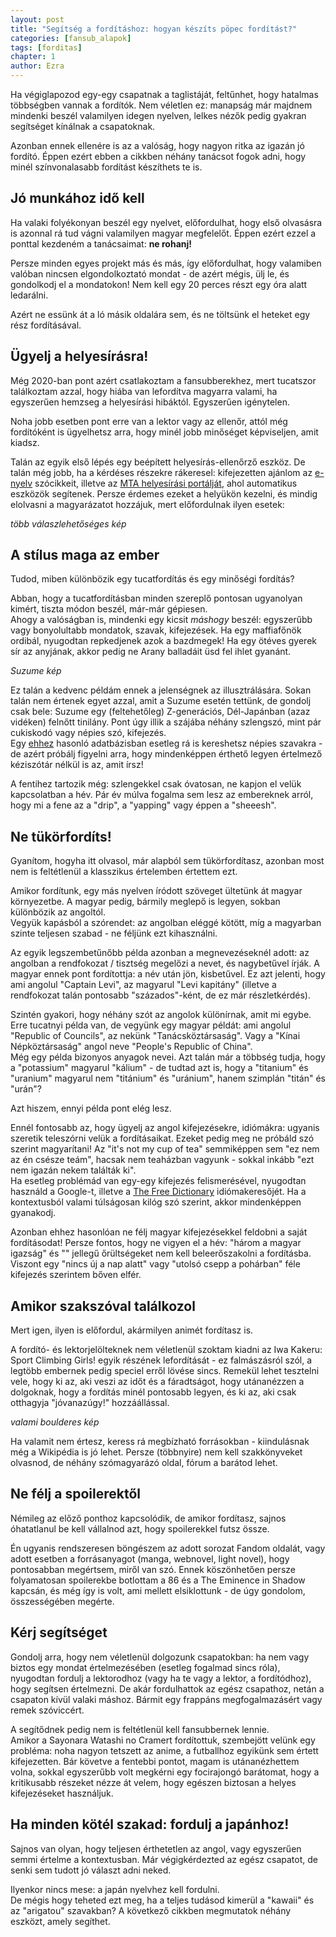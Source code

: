 ```yaml
---
layout: post
title: "Segítség a fordításhoz: hogyan készíts pöpec fordítást?"
categories: [fansub_alapok]
tags: [forditas]
chapter: 1
author: Ezra
---
```


Ha végiglapozod egy-egy csapatnak a taglistáját, feltűnhet, hogy hatalmas többségben vannak a fordítók. Nem véletlen ez: manapság már majdnem mindenki beszél valamilyen idegen nyelven, lelkes nézők pedig gyakran segítséget kínálnak a csapatoknak.

Azonban ennek ellenére is az a valóság, hogy nagyon ritka az igazán jó fordító. Éppen ezért ebben a cikkben néhány tanácsot fogok adni, hogy minél színvonalasabb fordítást készíthets te is.

## Jó munkához idő kell
Ha valaki folyékonyan beszél egy nyelvet, előfordulhat, hogy első olvasásra is azonnal rá tud vágni valamilyen magyar megfelelőt. Éppen ezért ezzel a ponttal kezdeném a tanácsaimat: **ne rohanj!**

Persze minden egyes projekt más és más, így előfordulhat, hogy valamiben valóban nincsen elgondolkoztató mondat - de azért mégis, ülj le, és gondolkodj el a mondatokon! Nem kell egy 20 perces részt egy óra alatt ledarálni.

Azért ne essünk át a ló másik oldalára sem, és ne töltsünk el heteket egy rész fordításával.


## Ügyelj a helyesírásra!
Még 2020-ban pont azért csatlakoztam a fansubberekhez, mert tucatszor találkoztam azzal, hogy hiába van lefordítva magyarra valami, ha egyszerűen hemzseg a helyesírási hibáktól. Egyszerűen igénytelen.

Noha jobb esetben pont erre van a lektor vagy az ellenőr, attól még fordítóként is ügyelhetsz arra, hogy minél jobb minőséget képviseljen, amit kiadsz.

Talán az egyik első lépés egy beépített helyesírás-ellenőrző eszköz. De talán még jobb, ha a kérdéses részekre rákeresel: kifejezetten ajánlom az [e-nyelv](https://e-nyelv.hu/nyelvi-tanacsadas/) szócikkeit,
illetve az [MTA helyesírási portálját](https://helyesiras.mta.hu/), ahol automatikus eszközök segítenek. Persze érdemes ezeket a helyükön kezelni, és mindig elolvasni a magyarázatot hozzájuk, mert előfordulnak ilyen esetek:

*több válaszlehetőséges kép*


## A stílus maga az ember
Tudod, miben különbözik egy tucatfordítás és egy minőségi fordítás?

Abban, hogy a tucatfordításban minden szereplő pontosan ugyanolyan kimért, tiszta módon beszél, már-már gépiesen.  
Ahogy a valóságban is, mindenki egy kicsit *máshogy* beszél: egyszerűbb vagy bonyolultabb mondatok, szavak, kifejezések. Ha egy maffiafőnök ordibál, nyugodtan repkedjenek azok a bazdmegek!
Ha egy ötéves gyerek sír az anyjának, akkor pedig ne Arany balladáit üsd fel ihlet gyanánt.

*Suzume kép*

Ez talán a kedvenc példám ennek a jelenségnek az illusztrálására. Sokan talán nem értenek egyet azzal, amit a Suzume esetén tettünk, de gondolj csak bele: Suzume egy (feltehetőleg) Z-generációs, Dél-Japánban (azaz vidéken) felnőtt tinilány.
Pont úgy illik a szájába néhány szlengszó, mint pár cukiskodó vagy népies szó, kifejezés.  
Egy [ehhez](https://dtk.tankonyvtar.hu/xmlui/bitstream/handle/123456789/8857/Magyar_tajszavak_es_nepies_lexikai_elemek_adatbazisa.pdf) hasonló adatbázisban esetleg rá is kereshetsz népies szavakra - de azért próbálj figyelni arra,
hogy mindenképpen érthető legyen értelmező kéziszótár nélkül is az, amit írsz!

A fentihez tartozik még: szlengekkel csak óvatosan, ne kapjon el velük kapcsolatban a hév. Pár év múlva fogalma sem lesz az embereknek arról, hogy mi a fene az a "drip", a "yapping" vagy éppen a "sheeesh".


## Ne tükörfordíts!
Gyanítom, hogyha itt olvasol, már alapból sem tükörfordítasz, azonban most nem is feltétlenül a klasszikus értelemben értettem ezt.

Amikor fordítunk, egy más nyelven íródott szöveget ültetünk át magyar környezetbe. A magyar pedig, bármily meglepő is legyen, sokban különbözik az angoltól.  
Vegyük kapásból a szórendet: az angolban eléggé kötött, míg a magyarban szinte teljesen szabad - ne féljünk ezt kihasználni.

Az egyik legszembetűnőbb példa azonban a megnevezéseknél adott: az angolban a rendfokozat / tisztség megelőzi a nevet, és nagybetűvel írják. A magyar ennek pont fordítottja: a név után jön, kisbetűvel.
Ez azt jelenti, hogy ami angolul "Captain Levi", az magyarul "Levi kapitány" (illetve a rendfokozat talán pontosabb "százados"-ként, de ez már részletkérdés).

Szintén gyakori, hogy néhány szót az angolok különírnak, amit mi egybe. Erre tucatnyi példa van, de vegyünk egy magyar példát: ami angolul "Republic of Councils", az nekünk "Tanácsköztársaság".
Vagy a "Kínai Népköztársaság" angol neve "People's Republic of China".  
Még egy példa bizonyos anyagok nevei. Azt talán már a többség tudja, hogy a "potassium" magyarul "kálium" - de tudtad azt is, hogy a "titanium" és "uranium" magyarul nem "titánium" és "uránium", hanem szimplán "titán" és "urán"?

Azt hiszem, ennyi példa pont elég lesz.

Ennél fontosabb az, hogy ügyelj az angol kifejezésekre, idiómákra: ugyanis szeretik teleszórni velük a fordításaikat. Ezeket pedig meg ne próbáld szó szerint magyarítani!
Az "it's not my cup of tea" semmiképpen sem "ez nem az én csésze teám", hacsak nem teaházban vagyunk - sokkal inkább "ezt nem igazán nekem találták ki".  
Ha esetleg problémád van egy-egy kifejezés felismerésével, nyugodtan használd a Google-t, illetve a [The Free Dictionary](https://idioms.thefreedictionary.com/) idiómakeresőjét.
Ha a kontextusból valami túlságosan kilóg szó szerint, akkor mindenképpen gyanakodj.

Azonban ehhez hasonlóan ne félj magyar kifejezésekkel feldobni a saját fordításodat! Persze fontos, hogy ne vigyen el a hév: "három a magyar igazság" és "" jellegű őrültségeket nem kell beleerőszakolni a fordításba.
Viszont egy "nincs új a nap alatt" vagy "utolsó csepp a pohárban" féle kifejezés szerintem bőven elfér.


## Amikor szakszóval találkozol
Mert igen, ilyen is előfordul, akármilyen animét fordítasz is.

A fordító- és lektorjelölteknek nem véletlenül szoktam kiadni az Iwa Kakeru: Sport Climbing Girls! egyik részének lefordítását - ez falmászásról szól, a legtöbb embernek pedig speciel erről lövése sincs.
Remekül lehet tesztelni vele, hogy ki az, aki veszi az időt és a fáradtságot, hogy utánanézzen a dolgoknak, hogy a fordítás minél pontosabb legyen, és ki az, aki csak otthagyja "jóvanazúgy!" hozzáállással.

*valami boulderes kép*

Ha valamit nem értesz, keress rá megbízható forrásokban - kiindulásnak még a Wikipédia is jó lehet. Persze (többnyire) nem kell szakkönyveket olvasnod, de néhány szómagyarázó oldal, fórum a barátod lehet.


## Ne félj a spoilerektől
Némileg az előző ponthoz kapcsolódik, de amikor fordítasz, sajnos óhatatlanul be kell vállalnod azt, hogy spoilerekkel futsz össze.

Én ugyanis rendszeresen böngészem az adott sorozat Fandom oldalát, vagy adott esetben a forrásanyagot (manga, webnovel, light novel), hogy pontosabban megértsem, miről van szó.
Ennek köszönhetően persze folyamatosan spoilerekbe botlottam a 86 és a The Eminence in Shadow kapcsán, és még így is volt, ami mellett elsiklottunk - de úgy gondolom, összességében megérte.


## Kérj segítséget
Gondolj arra, hogy nem véletlenül dolgozunk csapatokban: ha nem vagy biztos egy mondat értelmezésében (esetleg fogalmad sincs róla), nyugodtan fordulj a lektorodhoz (vagy ha te vagy a lektor, a fordítódhoz), hogy segítsen értelmezni.
De akár fordulhattok az egész csapathoz, netán a csapaton kívül valaki máshoz. Bármit egy frappáns megfogalmazásért vagy remek szóviccért.

A segítődnek pedig nem is feltétlenül kell fansubbernek lennie.  
Amikor a Sayonara Watashi no Cramert fordítottuk, szembejött velünk egy probléma: noha nagyon tetszett az anime, a futballhoz egyikünk sem értett kifejezetten. Bár követve a fentebbi pontot, magam is utánanézhettem volna,
sokkal egyszerűbb volt megkérni egy focirajongó barátomat, hogy a kritikusabb részeket nézze át velem, hogy egészen biztosan a helyes kifejezéseket használjuk.


## Ha minden kötél szakad: fordulj a japánhoz!
Sajnos van olyan, hogy teljesen érthetetlen az angol, vagy egyszerűen semmi értelme a kontextusban. Már végigkérdezted az egész csapatot, de senki sem tudott jó választ adni neked.

Ilyenkor nincs mese: a japán nyelvhez kell fordulni.  
De mégis hogy teheted ezt meg, ha a teljes tudásod kimerül a "kawaii" és az "arigatou" szavakban? A következő cikkben megmutatok néhány eszközt, amely segíthet.